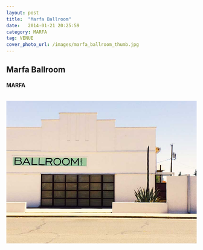 ```yaml
---
layout: post
title:  "Marfa Ballroom"
date:   2014-01-21 20:25:59
category: MARFA
tag: VENUE
cover_photo_url: /images/marfa_ballroom_thumb.jpg
---
```


<div class="section-title">
  <h2>Marfa Ballroom</h2>
    <h4>MARFA</h4>
    <div class="divider-border"></div>
</div> 
<div class="column small-6">
  <p>
  </p>
<div class="column small-6">
    <img src="/images/marfa_ballroom_thumb.jpg">
</div>